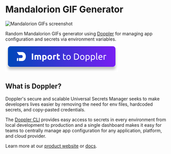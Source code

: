 # Mandalorion GIF Generator

![Mandalorion GIFs screenshot](https://repository-images.githubusercontent.com/379081767/a7410806-d70e-43b5-965d-2d954ced4269)

Random Mandalorion GIFs generator using [Doppler](https://www.doppler.com) for managing app configuration and secrets via environment variables.

<a href="https://dashboard.doppler.com/workplace/template/import?template=https%3A%2F%2Fgithub.com%2FDopplerUniversity%2Fmandalorion-gifs-node%2Fblob%2Fmain%2Fdoppler-template.yaml"/><img src="https://raw.githubusercontent.com/DopplerHQ/app-config-templates/main/doppler-button.svg" alt="Import to Doppler" /></a>

## What is Doppler?

Doppler's secure and scalable Universal Secrets Manager seeks to make developers lives easier by removing the need for env files, hardcoded secrets, and copy-pasted credentials.

The [Doppler CLI](https://docs.doppler.com/docs) provides easy access to secrets in every environment from local development to production and a single dashboard makes it easy for teams to centrally manage app configuration for any application, platform, and cloud provider.

Learn more at our [product website](https://doppler.com) or [docs](https://docs.doppler.com/docs/).
